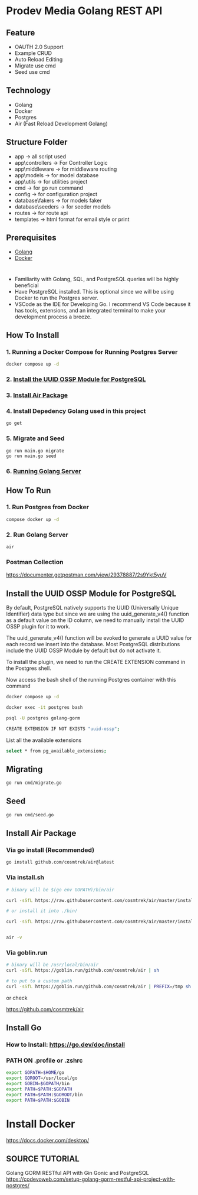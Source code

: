 # Prodev Media Golang REST API

## Feature

- OAUTH 2.0 Support
- Example CRUD
- Auto Reload Editing
- Migrate use cmd
- Seed use cmd

## Technology

- Golang
- Docker
- Postgres
- Air (Fast Reload Development Golang)

## Structure Folder

- app -> all script used
- app\controllers -> For Controller Logic
- app\middleware -> for middleware routing
- app\models -> for model database
- app\utils -> for utilities project
- cmd -> for go run command
- config -> for configuration project
- database\fakers -> for models faker
- database\seeders -> for seeder models
- routes -> for route api
- templates -> html format for email style or print

## Prerequisites

- [Golang](#install-go)
- [Docker](#install-docker)

#

- Familiarity with Golang, SQL, and PostgreSQL queries will be highly beneficial
- Have PostgreSQL installed. This is optional since we will be using Docker to run the Postgres server.
- VSCode as the IDE for Developing Go. I recommend VS Code because it has tools, extensions, and an integrated terminal to make your development process a breeze.

## How To Install

### 1. Running a Docker Compose for Running Postgres Server

```bash
docker compose up -d
```

### 2. [Install the UUID OSSP Module for PostgreSQL](#install-the-uuid-ossp-module-for-postgresql)

### 3. [Install Air Package](#install-air-package)

### 4. Install Depedency Golang used in this project

```bash
go get
```

### 5. Migrate and Seed

```bash
go run main.go migrate
go run main.go seed
```

### 6. [Running Golang Server](#how-to-run)

## How To Run

### 1. Run Postgres from Docker

```bash
compose docker up -d
```

### 2. Run Golang Server

```bash
air
```

### Postman Collection

https://documenter.getpostman.com/view/29378887/2s9Ykt5yuV

## Install the UUID OSSP Module for PostgreSQL

By default, PostgreSQL natively supports the UUID (Universally Unique Identifier) data type but since we are using the uuid_generate_v4() function as a default value on the ID column, we need to manually install the UUID OSSP plugin for it to work.

The uuid_generate_v4() function will be evoked to generate a UUID value for each record we insert into the database. Most PostgreSQL distributions include the UUID OSSP Module by default but do not activate it.

To install the plugin, we need to run the CREATE EXTENSION command in the Postgres shell.

Now access the bash shell of the running Postgres container with this command

```bash
docker compose up -d
```

```bash
docker exec -it postgres bash
```

```bash
psql -U postgres golang-gorm
```

```bash
CREATE EXTENSION IF NOT EXISTS "uuid-ossp";
```

List all the available extensions

```bash
select * from pg_available_extensions;
```

## Migrating

```bash
go run cmd/migrate.go
```

## Seed

```bash
go run cmd/seed.go
```

## Install Air Package

### Via go install (Recommended)

```bash
go install github.com/cosmtrek/air@latest
```

### Via install.sh

```bash
# binary will be $(go env GOPATH)/bin/air

curl -sSfL https://raw.githubusercontent.com/cosmtrek/air/master/install.sh | sh -s -- -b $(go env GOPATH)/bin

# or install it into ./bin/

curl -sSfL https://raw.githubusercontent.com/cosmtrek/air/master/install.sh | sh -s


air -v
```

### Via goblin.run

```bash
# binary will be /usr/local/bin/air
curl -sSfL https://goblin.run/github.com/cosmtrek/air | sh

# to put to a custom path
curl -sSfL https://goblin.run/github.com/cosmtrek/air | PREFIX=/tmp sh
```

or check

https://github.com/cosmtrek/air

## Install Go

### How to Install: https://go.dev/doc/install

### PATH ON .profile or .zshrc

```bash
export GOPATH=$HOME/go
export GOROOT=/usr/local/go
export GOBIN=$GOPATH/bin
export PATH=$PATH:$GOPATH
export PATH=$PATH:$GOROOT/bin
export PATH=$PATH:$GOBIN
```

# Install Docker

https://docs.docker.com/desktop/

## SOURCE TUTORIAL

Golang GORM RESTful API with Gin Gonic and PostgreSQL
https://codevoweb.com/setup-golang-gorm-restful-api-project-with-postgres/
